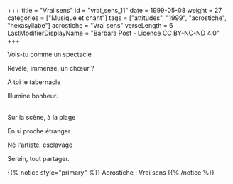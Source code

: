 +++
title = "Vrai sens"
id = "vrai_sens_11"
date = 1999-05-08
weight = 27
categories = ["Musique et chant"]
tags = ["attitudes", "1999", "acrostiche", "hexasyllabe"]
acrostiche = "Vrai sens"
verseLength = 6
LastModifierDisplayName = "Barbara Post - Licence CC BY-NC-ND 4.0"
+++

Vois-tu comme un spectacle

Révèle, immense, un chœur ?

A toi le tabernacle

Illumine bonheur.

 \
Sur la scène, à la plage

En si proche étranger

Né l'artiste, esclavage

Serein, tout partager.

{{% notice style="primary" %}}
Acrostiche : Vrai sens
{{% /notice %}}
